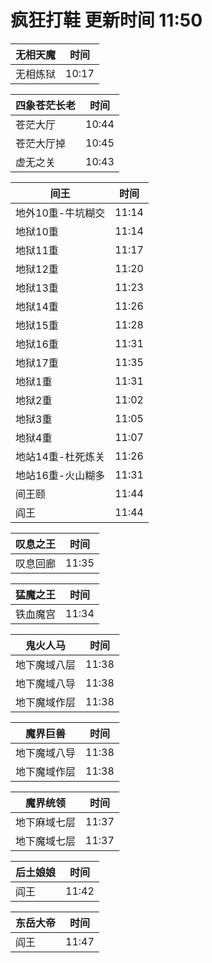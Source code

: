 # 疯狂打鞋 更新时间 11:50

| 无相天魔   | 时间    |
|--------|-------|
| 无相炼狱 | 10:17 |

| 四象苍茫长老   | 时间    |
|--------|-------|
| 苍茫大厅 | 10:44 |
| 苍茫大厅掉 | 10:45 |
| 虚无之关 | 10:43 |

| 间王   | 时间    |
|--------|-------|
| 地外10重-牛坑糊交 | 11:14 |
| 地狱10重 | 11:14 |
| 地狱11重 | 11:17 |
| 地狱12重 | 11:20 |
| 地狱13重 | 11:23 |
| 地狱14重 | 11:26 |
| 地狱15重 | 11:28 |
| 地狱16重 | 11:31 |
| 地狱17重 | 11:35 |
| 地狱1重 | 11:31 |
| 地狱2重 | 11:02 |
| 地狱3重 | 11:05 |
| 地狱4重 | 11:07 |
| 地站14重-杜死炼关 | 11:26 |
| 地站16重-火山糊多 | 11:31 |
| 间王颐 | 11:44 |
| 阎王 | 11:44 |

| 叹息之王   | 时间    |
|--------|-------|
| 叹息回廊 | 11:35 |

| 猛魔之王   | 时间    |
|--------|-------|
| 铁血魔宫 | 11:34 |

| 鬼火人马   | 时间    |
|--------|-------|
| 地下魔域八层 | 11:38 |
| 地下魔域八导 | 11:38 |
| 地下魔域作层 | 11:38 |

| 魔界巨兽   | 时间    |
|--------|-------|
| 地下魔域八导 | 11:38 |
| 地下魔域作层 | 11:38 |

| 魔界统领   | 时间    |
|--------|-------|
| 地下麻域七层 | 11:37 |
| 地下魔域七层 | 11:37 |

| 后土娘娘   | 时间    |
|--------|-------|
| 阎王 | 11:42 |

| 东岳大帝   | 时间    |
|--------|-------|
| 阎王 | 11:47 |